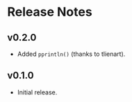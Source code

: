 # Release Notes


## v0.2.0

- Added `pprintln()` (thanks to tlienart).


## v0.1.0

- Initial release.
